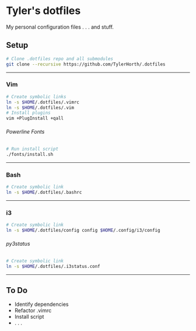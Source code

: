 # Tyler's dotfiles
My personal configuration files . . . and stuff.
## Setup
```bash
# Clone .dotfiles repo and all submodules
git clone --recursive https://github.com/TylerHorth/.dotfiles
```
----
### Vim
```bash
# Create symbolic links
ln -s $HOME/.dotfiles/.vimrc
ln -s $HOME/.dotfiles/.vim
# Install plugins
vim +PlugInstall +qall
```
###### Powerline Fonts
```bash
# Run install script
./fonts/install.sh
```
----
### Bash
```bash
# Create symbolic link
ln -s $HOME/.dotfiles/.bashrc
```
----
### i3
```bash
# Create symbolic link
ln -s $HOME/.dotfiles/config config $HOME/.config/i3/config
```
###### py3status
```bash
# Create symbolic link
ln -s $HOME/.dotfiles/.i3status.conf
```
----  
## To Do
- Identify dependencies
- Refactor .vimrc
- Install script
- . . . 

